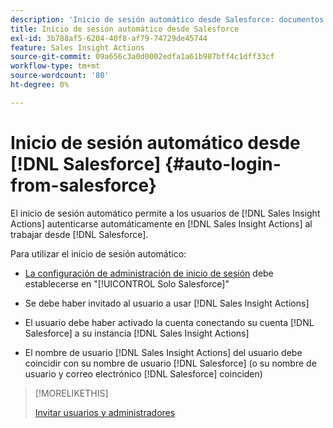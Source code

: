 ```yaml
---
description: 'Inicio de sesión automático desde Salesforce: documentos de Marketo: documentación del producto'
title: Inicio de sesión automático desde Salesforce
exl-id: 3b788af5-6204-40f8-af79-74729de45744
feature: Sales Insight Actions
source-git-commit: 09a656c3a0d0002edfa1a61b987bff4c1dff33cf
workflow-type: tm+mt
source-wordcount: '80'
ht-degree: 0%

---
```


# Inicio de sesión automático desde [!DNL Salesforce] {#auto-login-from-salesforce}

El inicio de sesión automático permite a los usuarios de [!DNL Sales Insight Actions] autenticarse automáticamente en [!DNL Sales Insight Actions] al trabajar desde [!DNL Salesforce].

Para utilizar el inicio de sesión automático:

* [La configuración de administración de inicio de sesión](/help/marketo/product-docs/marketo-sales-insight/actions/admin/login-management-settings.md) debe establecerse en &quot;[!UICONTROL Solo Salesforce]&quot;

* Se debe haber invitado al usuario a usar [!DNL Sales Insight Actions]

* El usuario debe haber activado la cuenta conectando su cuenta [!DNL Salesforce] a su instancia [!DNL Sales Insight Actions]

* El nombre de usuario [!DNL Sales Insight Actions] del usuario debe coincidir con su nombre de usuario [!DNL Salesforce] (o su nombre de usuario y correo electrónico [!DNL Salesforce] coinciden)

>[!MORELIKETHIS]
>
>[Invitar usuarios y administradores](/help/marketo/product-docs/marketo-sales-insight/actions/admin/invite-users-and-admins.md)
